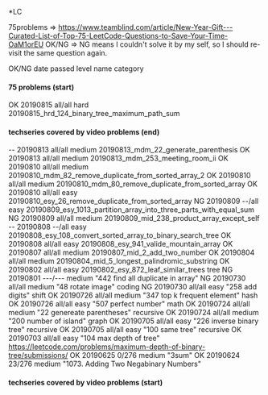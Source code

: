 *LC

75problems => https://www.teamblind.com/article/New-Year-Gift---Curated-List-of-Top-75-LeetCode-Questions-to-Save-Your-Time-OaM1orEU
OK/NG => NG means I couldn't solve it by my self, so I should re-visit the same question again.

OK/NG   date    passed  level   name    category

#### 75 problems (start)
OK  20190815    all/all  hard    20190815_hrd_124_binary_tree_maximum_path_sum
#### techseries covered by video problems (end)
--  20190813    all/all medium  20190813_mdm_22_generate_parenthesis
OK  20190813    all/all medium  20190813_mdm_253_meeting_room_ii
OK  20190810    all/all medium  20190810_mdm_82_remove_duplicate_from_sorted_array_2
OK  20190810    all/all medium  20190810_mdm_80_remove_duplicate_from_sorted_array
OK  20190810    all/all easy    20190810_esy_26_remove_duplicate_from_sorted_array
NG  20190809    --/all  easy    20190809_esy_1013_partition_array_into_three_parts_with_equal_sum
NG  20190809    all/all medium  20190809_mid_238_product_array_except_self
--  20190808    --/all  easy    20190808_esy_108_convert_sorted_array_to_binary_search_tree
OK  20190808    all/all easy    20190808_esy_941_valide_mountain_array
OK  20190807    all/all medium  20190807_mid_2_add_two_number
OK  20190804    all/all medium  20190804_mid_5_longest_palindromic_substring
OK  20190802    all/all easy  20190802_esy_872_leaf_similar_trees   tree
NG  20190801    ---/--- medium  "442 find all duplicate in array"
NG  20190730    all/all medium  "48 rotate image"    coding
NG  20190730    all/all easy  "258 add digits"    shift
OK  20190726    all/all medium  "347 top k frequent element"    hash
OK  20190726    all/all easy  "507 perfect number"    math
OK  20190724    all/all medium  "22 genereate parentheses"      recursive
OK  20190724    all/all medium  "200 number of island"          graph
OK  20190705    all/all easy    "226 inverse binary tree"       recursive
OK  20190705    all/all easy    "100 same tree"                 recursive
OK  20190703    all/all easy    "104 max depth of tree" https://leetcode.com/problems/maximum-depth-of-binary-tree/submissions/
OK  20190625    0/276  medium  "3sum"
OK  20190624    23/276  medium  "1073. Adding Two Negabinary Numbers"
#### techseries covered by video problems (start)

